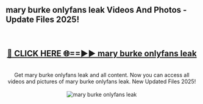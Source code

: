 <h2>mary burke onlyfans leak Videos And Photos - Update Files 2025!</h2>
<br>
<div align="center">
<h2><a href="https://top-ai-tools.click/QrbHav" rel="nofollow">🔴 CLICK HERE 🌐==►► mary burke onlyfans leak</a></h2>
<br>
Get mary burke onlyfans leak and all content. Now you can access all videos and pictures of mary burke onlyfans leak. New Updated Files 2025!
<br>
<br>
<a href="https://top-ai-tools.click/QrbHav" rel="nofollow" data-target="animated-image.originalLink"><img src="https://i.ibb.co.com/WyWwxjT/player-gif2.gif" alt="mary burke onlyfans leak" style="max-width: 100%; display: inline-block;" data-target="animated-image.originalImage"></a>
</div>
<br>